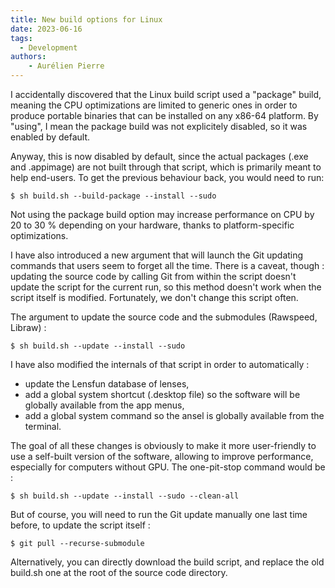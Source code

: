 ```yaml
---
title: New build options for Linux
date: 2023-06-16
tags:
  - Development
authors:
    - Aurélien Pierre
---
```


I accidentally discovered that the Linux build script used a "package" build, meaning the CPU optimizations are limited to generic ones in order to produce portable binaries that can be installed on any x86-64 platform. By "using", I mean the package build was not explicitely disabled, so it was enabled by default.

Anyway, this is now disabled by default, since the actual packages (.exe and .appimage) are not built through that script, which is primarily meant to help end-users. To get the previous behaviour back, you would need to run:

```
$ sh build.sh --build-package --install --sudo
```

Not using the package build option may increase performance on CPU by 20 to 30 % depending on your hardware, thanks to platform-specific optimizations.

I have also introduced a new argument that will launch the Git updating commands that users seem to forget all the time. There is a caveat, though : updating the source code by calling Git from within the script doesn't update the script for the current run, so this method doesn't work when the script itself is modified. Fortunately, we don't change this script often.

The argument to update the source code and the submodules (Rawspeed, Libraw) :

```
$ sh build.sh --update --install --sudo
```

I have also modified the internals of that script in order to automatically :

- update the Lensfun database of lenses,
- add a global system shortcut (.desktop file) so the software will be globally available from the app menus,
- add a global system command so the ansel is globally available from the terminal.

The goal of all these changes is obviously to make it more user-friendly to use a self-built version of the software, allowing to improve performance, especially for computers without GPU. The one-pit-stop command would be :

```
$ sh build.sh --update --install --sudo --clean-all
```

But of course, you will need to run the Git update manually one last time before, to update the script itself :

```
$ git pull --recurse-submodule
```

Alternatively, you can directly download the build script, and replace the old build.sh one at the root of the source code directory.

